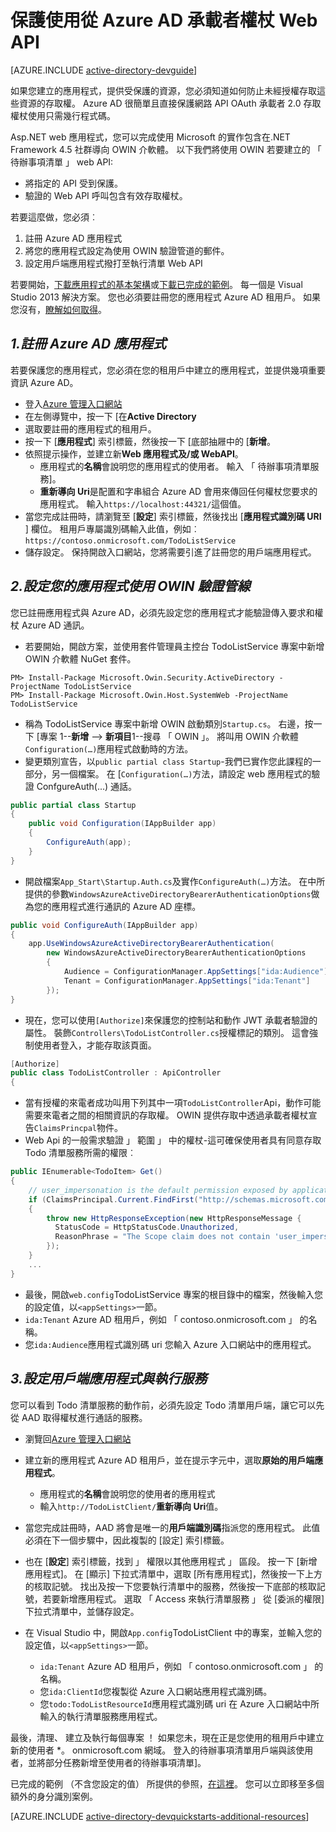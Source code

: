 <properties
    pageTitle="快速入門 azure AD.NET |Microsoft Azure"
    description="如何建立與驗證與授權 Azure AD 整合.NET MVC Web API。"
    services="active-directory"
    documentationCenter=".net"
    authors="dstrockis"
    manager="mbaldwin"
    editor=""/>

<tags
    ms.service="active-directory"
    ms.workload="identity"
    ms.tgt_pltfrm="na"
    ms.devlang="dotnet"
    ms.topic="article"
    ms.date="09/16/2016"
    ms.author="dastrock"/>


# <a name="protect-a-web-api-using-bearer-tokens-from-azure-ad"></a>保護使用從 Azure AD 承載者權杖 Web API

[AZURE.INCLUDE [active-directory-devguide](../../includes/active-directory-devguide.md)]

如果您建立的應用程式，提供受保護的資源，您必須知道如何防止未經授權存取這些資源的存取權。
Azure AD 很簡單且直接保護網路 API OAuth 承載者 2.0 存取權杖使用只需幾行程式碼。

Asp.NET web 應用程式，您可以完成使用 Microsoft 的實作包含在.NET Framework 4.5 社群導向 OWIN 介軟體。  以下我們將使用 OWIN 若要建立的 「 待辦事項清單 」 web API:
-   將指定的 API 受到保護。
-   驗證的 Web API 呼叫包含有效存取權杖。

若要這麼做，您必須︰

1. 註冊 Azure AD 應用程式
2. 將您的應用程式設定為使用 OWIN 驗證管道的郵件。
3. 設定用戶端應用程式撥打至執行清單 Web API

若要開始，[下載應用程式的基本架構](https://github.com/AzureADQuickStarts/WebAPI-Bearer-DotNet/archive/skeleton.zip)或[下載已完成的範例](https://github.com/AzureADQuickStarts/WebAPI-Bearer-DotNet/archive/complete.zip)。  每一個是 Visual Studio 2013 解決方案。  您也必須要註冊您的應用程式 Azure AD 租用戶。  如果您沒有，[瞭解如何取得](active-directory-howto-tenant.md)。


## <a name="1--register-an-application-with-azure-ad"></a>*1.註冊 Azure AD 應用程式*
若要保護您的應用程式，您必須在您的租用戶中建立的應用程式，並提供幾項重要資訊 Azure AD。

-   登入[Azure 管理入口網站](https://manage.windowsazure.com)
-   在左側導覽中，按一下 [在**Active Directory**
-   選取要註冊的應用程式的租用戶。
-   按一下 [**應用程式**] 索引標籤，然後按一下 [底部抽屜中的 [**新增**。
-   依照提示操作，並建立新**Web 應用程式及/或 WebAPI**。
    -   應用程式的**名稱**會說明您的應用程式的使用者。  輸入 「 待辦事項清單服務]。
    -   **重新導向 Uri**是配置和字串組合 Azure AD 會用來傳回任何權杖您要求的應用程式。 輸入`https://localhost:44321/`這個值。
-   當您完成註冊時，請瀏覽至 [**設定**] 索引標籤，然後找出 [**應用程式識別碼 URI** ] 欄位。  租用戶專屬識別碼輸入此值，例如︰`https://contoso.onmicrosoft.com/TodoListService`
- 儲存設定。  保持開啟入口網站，您將需要引進了註冊您的用戶端應用程式。

## <a name="2-set-up-your-app-to-use-the-owin-authentication-pipeline"></a>*2.設定您的應用程式使用 OWIN 驗證管線*

您已註冊應用程式與 Azure AD，必須先設定您的應用程式才能驗證傳入要求和權杖 Azure AD 通訊。

-   若要開始，開啟方案，並使用套件管理員主控台 TodoListService 專案中新增 OWIN 介軟體 NuGet 套件。

```
PM> Install-Package Microsoft.Owin.Security.ActiveDirectory -ProjectName TodoListService
PM> Install-Package Microsoft.Owin.Host.SystemWeb -ProjectName TodoListService
```

-   稱為 TodoListService 專案中新增 OWIN 啟動類別`Startup.cs`。  右邊，按一下 [專案 1--**新增** --> **新項目**1--搜尋 「 OWIN 」。  將叫用 OWIN 介軟體`Configuration(…)`應用程式啟動時的方法。
-   變更類別宣告，以`public partial class Startup`-我們已實作您此課程的一部分，另一個檔案。  在 [`Configuration(…)`方法，請設定 web 應用程式的驗證 ConfgureAuth(...) 通話。

```C#
public partial class Startup
{
    public void Configuration(IAppBuilder app)
    {
        ConfigureAuth(app);
    }
}
```

-   開啟檔案`App_Start\Startup.Auth.cs`及實作`ConfigureAuth(…)`方法。  在中所提供的參數`WindowsAzureActiveDirectoryBearerAuthenticationOptions`做為您的應用程式進行通訊的 Azure AD 座標。

```C#
public void ConfigureAuth(IAppBuilder app)
{
    app.UseWindowsAzureActiveDirectoryBearerAuthentication(
        new WindowsAzureActiveDirectoryBearerAuthenticationOptions
        {
            Audience = ConfigurationManager.AppSettings["ida:Audience"],
            Tenant = ConfigurationManager.AppSettings["ida:Tenant"]
        });
}
```

-   現在，您可以使用`[Authorize]`來保護您的控制站和動作 JWT 承載者驗證的屬性。  裝飾`Controllers\TodoListController.cs`授權標記的類別。  這會強制使用者登入，才能存取該頁面。

```C#
[Authorize]
public class TodoListController : ApiController
{
```

- 當有授權的來電者成功叫用下列其中一項`TodoListController`Api，動作可能需要來電者之間的相關資訊的存取權。  OWIN 提供存取中透過承載者權杖宣告`ClaimsPrincpal`物件。  
- Web Api 的一般需求驗證 」 範圍 」 中的權杖-這可確保使用者具有同意存取 Todo 清單服務所需的權限︰

```C#
public IEnumerable<TodoItem> Get()
{
    // user_impersonation is the default permission exposed by applications in AAD
    if (ClaimsPrincipal.Current.FindFirst("http://schemas.microsoft.com/identity/claims/scope").Value != "user_impersonation")
    {
        throw new HttpResponseException(new HttpResponseMessage {
          StatusCode = HttpStatusCode.Unauthorized,
          ReasonPhrase = "The Scope claim does not contain 'user_impersonation' or scope claim not found"
        });
    }
    ...
}
```

-   最後，開啟`web.config`TodoListService 專案的根目錄中的檔案，然後輸入您的設定值，以`<appSettings>`一節。
  - `ida:Tenant` Azure AD 租用戶，例如 「 contoso.onmicrosoft.com 」 的名稱。
  - 您`ida:Audience`應用程式識別碼 uri 您輸入 Azure 入口網站中的應用程式。

## <a name="3--configure-a-client-application--run-the-service"></a>*3.設定用戶端應用程式與執行服務*
您可以看到 Todo 清單服務的動作前，必須先設定 Todo 清單用戶端，讓它可以先從 AAD 取得權杖進行通話的服務。

- 瀏覽回[Azure 管理入口網站](https://manage.windowsazure.com)
- 建立新的應用程式 Azure AD 租用戶，並在提示字元中，選取**原始的用戶端應用程式**。
    -   應用程式的**名稱**會說明您的使用者的應用程式
    -   輸入`http://TodoListClient/`**重新導向 Uri**值。
- 當您完成註冊時，AAD 將會是唯一的**用戶端識別碼**指派您的應用程式。 此值必須在下一個步驟中，因此複製的 [設定] 索引標籤。
- 也在 [**設定**] 索引標籤，找到 」 權限以其他應用程式 」 區段。 按一下 [新增應用程式]。 在 [顯示] 下拉式清單中，選取 [所有應用程式]，然後按一下上方的核取記號。 找出及按一下您要執行清單中的服務，然後按一下底部的核取記號，若要新增應用程式。 選取 「 Access 來執行清單服務 」 從 [委派的權限] 下拉式清單中，並儲存設定。


- 在 Visual Studio 中，開啟`App.config`TodoListClient 中的專案，並輸入您的設定值，以`<appSettings>`一節。
  - `ida:Tenant` Azure AD 租用戶，例如 「 contoso.onmicrosoft.com 」 的名稱。
  - 您`ida:ClientId`您複製從 Azure 入口網站應用程式識別碼。
  - 您`todo:TodoListResourceId`應用程式識別碼 uri 在 Azure 入口網站中所輸入的執行清單服務應用程式。

最後，清理、 建立及執行每個專案 ！  如果您未，現在正是您使用的租用戶中建立新的使用者 *。 onmicrosoft.com 網域。  登入的待辦事項清單用戶端與該使用者，並將部分任務新增至使用者的待辦事項清單]。

已完成的範例 （不含您設定的值） 所提供的參照，[在這裡](https://github.com/AzureADQuickStarts/WebAPI-Bearer-DotNet/archive/complete.zip)。  您可以立即移至多個額外的身分識別案例。

[AZURE.INCLUDE [active-directory-devquickstarts-additional-resources](../../includes/active-directory-devquickstarts-additional-resources.md)]
